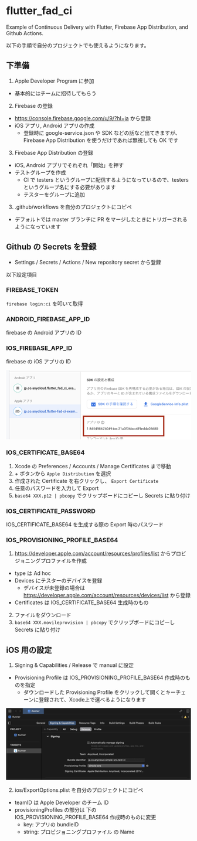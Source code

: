 # flutter_fad_ci

Example of Continuous Delivery with Flutter, Firebase App Distribution, and Github Actions.

以下の手順で自分のプロジェクトでも使えるようになります。

## 下準備

1. Apple Developer Program に参加

- 基本的にはチームに招待してもらう

2. Firebase の登録

- https://console.firebase.google.com/u/9/?hl=ja から登録
- iOS アプリ, Android アプリの作成
  - 登録時に google-service.json や SDK などの話など出てきますが、Firebase App Distribution を使うだけであれば無視しても OK です

3. Firebase App Distribution の登録

- iOS, Android アプリでそれぞれ「開始」を押す
- テストグループを作成
  - CI で testers というグループに配信するようになっているので、testers というグループ名にする必要があります
  - テスターをグループに追加

3. .github/workflows を自分のプロジェクトにコピペ

- デフォルトでは master ブランチに PR をマージしたときにトリガーされるようになっています

## Github の Secrets を登録

- Settings / Secrets / Actions / New repository secret から登録

以下設定項目

### FIREBASE_TOKEN

`firebase login:ci` を叩いて取得

### ANDROID_FIREBASE_APP_ID

firebase の Android アプリの ID

### IOS_FIREBASE_APP_ID

firebase の iOS アプリの ID

<img src="./docs/firebase_app_id.png" />

### IOS_CERTIFICATE_BASE64

1. Xcode の Preferences / Accounts / Manage Certificates まで移動
2. \+ ボタンから `Apple Distribution` を選択
3. 作成された Certificate を右クリックし、 `Export Certificate`
4. 任意のパスワードを入力して Export
5. `base64 XXX.p12 | pbcopy` でクリップボードにコピーし Secrets に貼り付け

### IOS_CERTIFICATE_PASSWORD

IOS_CERTIFICATE_BASE64 を生成する際の Export 時のパスワード

### IOS_PROVISIONING_PROFILE_BASE64

1. https://developer.apple.com/account/resources/profiles/list からプロビジョニングプロファイルを作成

- type は Ad hoc
- Devices にテスターのデバイスを登録
  - デバイスが未登録の場合は https://developer.apple.com/account/resources/devices/list から登録
- Certificates は IOS_CERTIFICATE_BASE64 生成時のもの

2. ファイルをダウンロード
3. `base64 XXX.movileprovision | pbcopy` でクリップボードにコピーし Secrets に貼り付け

## iOS 用の設定

1. Signing & Capabilities / Release で manual に設定

- Provisioning Profile は IOS_PROVISIONING_PROFILE_BASE64 作成時のものを指定
  - ダウンロードした Provisioning Profile をクリックして開くとキーチェーンに登録されて、Xcode上で選べるようになります

<img src="./docs/xcode_signing.png" />

2. ios/ExportOptions.plist を自分のプロジェクトにコピペ

- teamID は Apple Developer のチーム ID
- provisioningProfiles の部分は 下の IOS_PROVISIONING_PROFILE_BASE64 作成時のものに変更
  - key: アプリの bundleID
  - string: プロビジョニングプロファイル の Name
